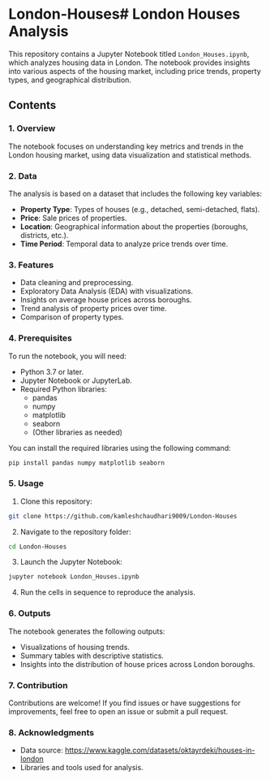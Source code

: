 # London-Houses# London Houses Analysis

This repository contains a Jupyter Notebook titled `London_Houses.ipynb`, which analyzes housing data in London. The notebook provides insights into various aspects of the housing market, including price trends, property types, and geographical distribution.

## Contents

### 1. Overview
The notebook focuses on understanding key metrics and trends in the London housing market, using data visualization and statistical methods.

### 2. Data
The analysis is based on a dataset that includes the following key variables:
- **Property Type**: Types of houses (e.g., detached, semi-detached, flats).
- **Price**: Sale prices of properties.
- **Location**: Geographical information about the properties (boroughs, districts, etc.).
- **Time Period**: Temporal data to analyze price trends over time.

### 3. Features
- Data cleaning and preprocessing.
- Exploratory Data Analysis (EDA) with visualizations.
- Insights on average house prices across boroughs.
- Trend analysis of property prices over time.
- Comparison of property types.

### 4. Prerequisites
To run the notebook, you will need:
- Python 3.7 or later.
- Jupyter Notebook or JupyterLab.
- Required Python libraries:
  - pandas
  - numpy
  - matplotlib
  - seaborn
  - (Other libraries as needed)

You can install the required libraries using the following command:
```bash
pip install pandas numpy matplotlib seaborn
```

### 5. Usage
1. Clone this repository:
```bash
git clone https://github.com/kamleshchaudhari9009/London-Houses
```
2. Navigate to the repository folder:
```bash
cd London-Houses
```
3. Launch the Jupyter Notebook:
```bash
jupyter notebook London_Houses.ipynb
```
4. Run the cells in sequence to reproduce the analysis.

### 6. Outputs
The notebook generates the following outputs:
- Visualizations of housing trends.
- Summary tables with descriptive statistics.
- Insights into the distribution of house prices across London boroughs.

### 7. Contribution
Contributions are welcome! If you find issues or have suggestions for improvements, feel free to open an issue or submit a pull request.

### 8. Acknowledgments
- Data source: https://www.kaggle.com/datasets/oktayrdeki/houses-in-london
- Libraries and tools used for analysis.

